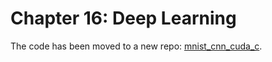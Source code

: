 # Chapter 16: Deep Learning


The code has been moved to a new repo: [mnist_cnn_cuda_c](https://github.com/katsudon16/mnist_cnn_cuda_c).
